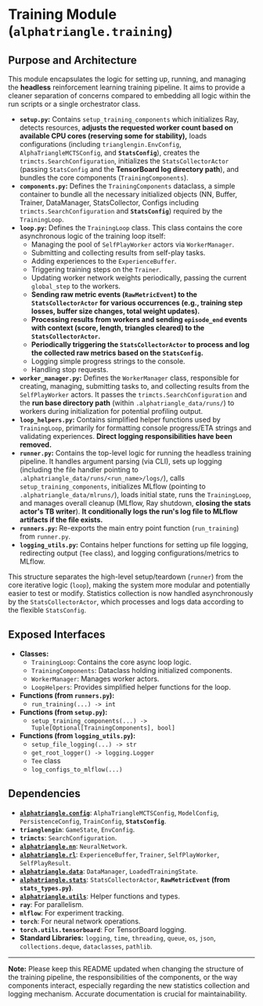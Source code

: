 

# Training Module (`alphatriangle.training`)

## Purpose and Architecture

This module encapsulates the logic for setting up, running, and managing the **headless** reinforcement learning training pipeline. It aims to provide a cleaner separation of concerns compared to embedding all logic within the run scripts or a single orchestrator class.

-   **`setup.py`:** Contains `setup_training_components` which initializes Ray, detects resources, **adjusts the requested worker count based on available CPU cores (reserving some for stability),** loads configurations (including `trianglengin.EnvConfig`, `AlphaTriangleMCTSConfig`, and **`StatsConfig`**), creates the `trimcts.SearchConfiguration`, initializes the `StatsCollectorActor` (passing `StatsConfig` and the **TensorBoard log directory path**), and bundles the core components (`TrainingComponents`).
-   **`components.py`:** Defines the `TrainingComponents` dataclass, a simple container to bundle all the necessary initialized objects (NN, Buffer, Trainer, DataManager, StatsCollector, Configs including `trimcts.SearchConfiguration` and **`StatsConfig`**) required by the `TrainingLoop`.
-   **`loop.py`:** Defines the `TrainingLoop` class. This class contains the core asynchronous logic of the training loop itself:
    -   Managing the pool of `SelfPlayWorker` actors via `WorkerManager`.
    -   Submitting and collecting results from self-play tasks.
    -   Adding experiences to the `ExperienceBuffer`.
    -   Triggering training steps on the `Trainer`.
    -   Updating worker network weights periodically, passing the current `global_step` to the workers.
    -   **Sending raw metric events (`RawMetricEvent`) to the `StatsCollectorActor` for various occurrences (e.g., training step losses, buffer size changes, total weight updates).**
    -   **Processing results from workers and sending `episode_end` events with context (score, length, triangles cleared) to the `StatsCollectorActor`.**
    -   **Periodically triggering the `StatsCollectorActor` to process and log the collected raw metrics based on the `StatsConfig`.**
    -   Logging simple progress strings to the console.
    -   Handling stop requests.
-   **`worker_manager.py`:** Defines the `WorkerManager` class, responsible for creating, managing, submitting tasks to, and collecting results from the `SelfPlayWorker` actors. It passes the `trimcts.SearchConfiguration` and the **run base directory path** (within `.alphatriangle_data/runs/`) to workers during initialization for potential profiling output.
-   **`loop_helpers.py`:** Contains simplified helper functions used by `TrainingLoop`, primarily for formatting console progress/ETA strings and validating experiences. **Direct logging responsibilities have been removed.**
-   **`runner.py`:** Contains the top-level logic for running the headless training pipeline. It handles argument parsing (via CLI), sets up logging (including the file handler pointing to `.alphatriangle_data/runs/<run_name>/logs/`), calls `setup_training_components`, initializes MLflow (pointing to `.alphatriangle_data/mlruns/`), loads initial state, runs the `TrainingLoop`, and manages overall cleanup (MLflow, Ray shutdown, **closing the stats actor's TB writer**). **It conditionally logs the run's log file to MLflow artifacts if the file exists.**
-   **`runners.py`:** Re-exports the main entry point function (`run_training`) from `runner.py`.
-   **`logging_utils.py`:** Contains helper functions for setting up file logging, redirecting output (`Tee` class), and logging configurations/metrics to MLflow.

This structure separates the high-level setup/teardown (`runner`) from the core iterative logic (`loop`), making the system more modular and potentially easier to test or modify. Statistics collection is now handled asynchronously by the `StatsCollectorActor`, which processes and logs data according to the flexible `StatsConfig`.

## Exposed Interfaces

-   **Classes:**
    -   `TrainingLoop`: Contains the core async loop logic.
    -   `TrainingComponents`: Dataclass holding initialized components.
    -   `WorkerManager`: Manages worker actors.
    -   `LoopHelpers`: Provides simplified helper functions for the loop.
-   **Functions (from `runners.py`):**
    -   `run_training(...) -> int`
-   **Functions (from `setup.py`):**
    -   `setup_training_components(...) -> Tuple[Optional[TrainingComponents], bool]`
-   **Functions (from `logging_utils.py`):**
    -   `setup_file_logging(...) -> str`
    -   `get_root_logger() -> logging.Logger`
    -   `Tee` class
    -   `log_configs_to_mlflow(...)`

## Dependencies

-   **[`alphatriangle.config`](../config/README.md)**: `AlphaTriangleMCTSConfig`, `ModelConfig`, `PersistenceConfig`, `TrainConfig`, **`StatsConfig`**.
-   **`trianglengin`**: `GameState`, `EnvConfig`.
-   **`trimcts`**: `SearchConfiguration`.
-   **[`alphatriangle.nn`](../nn/README.md)**: `NeuralNetwork`.
-   **[`alphatriangle.rl`](../rl/README.md)**: `ExperienceBuffer`, `Trainer`, `SelfPlayWorker`, `SelfPlayResult`.
-   **[`alphatriangle.data`](../data/README.md)**: `DataManager`, `LoadedTrainingState`.
-   **[`alphatriangle.stats`](../stats/README.md)**: `StatsCollectorActor`, **`RawMetricEvent` (from `stats_types.py`)**.
-   **[`alphatriangle.utils`](../utils/README.md)**: Helper functions and types.
-   **`ray`**: For parallelism.
-   **`mlflow`**: For experiment tracking.
-   **`torch`**: For neural network operations.
-   **`torch.utils.tensorboard`**: For TensorBoard logging.
-   **Standard Libraries:** `logging`, `time`, `threading`, `queue`, `os`, `json`, `collections.deque`, `dataclasses`, `pathlib`.

---

**Note:** Please keep this README updated when changing the structure of the training pipeline, the responsibilities of the components, or the way components interact, especially regarding the new statistics collection and logging mechanism. Accurate documentation is crucial for maintainability.
